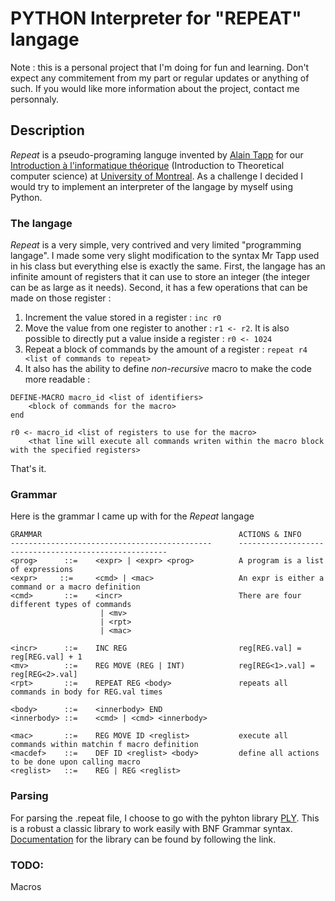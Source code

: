# PYTHON Interpreter for "REPEAT" langage

Note : this is a personal project that I'm doing for fun and learning. Don't expect any commitement from my part or regular updates or anything of such. If you would like more information about the project, contact me personnaly.

## Description

*Repeat* is a pseudo-programing languge invented by [Alain Tapp][alain tapp] for our 
[Introduction à l'informatique théorique][info theo] (Introduction to Theoretical computer science) at [University of Montreal][udem]. As a challenge I decided I would try to implement an interpreter of the langage by myself using Python.

### The langage
*Repeat* is a very simple, very contrived and very limited "programming langage". I made some very slight modification to the syntax Mr Tapp used in his class but everything else is exactly the same. First, the langage has an infinite amount of registers that it can use to store an integer (the integer can be as large as it needs). Second, it has a few operations that can be made on those register : 

1. Increment the value stored in a register : `inc r0`
2. Move the value from one register to another : `r1 <- r2`. It is also possible to directly put a value inside a register : `r0 <- 1024`
3. Repeat a block of commands by the amount of a register : `repeat r4 <list of commands to repeat>`
4. It also has the ability to define *non-recursive* macro to make the code more readable :
``` text
DEFINE-MACRO macro_id <list of identifiers> 
    <block of commands for the macro>
end

r0 <- macro_id <list of registers to use for the macro>
    <that line will execute all commands writen within the macro block with the specified registers>

```
That's it.


### Grammar
Here is the grammar I came up with for the *Repeat* langage

``` grammar
GRAMMAR                                            ACTIONS & INFO
---------------------------------------------      ------------------------------------------------------
<prog>      ::=    <expr> | <expr> <prog>          A program is a list of expressions
<expr>     ::=     <cmd> | <mac>                   An expr is either a command or a macro definition
<cmd>       ::=    <incr>                          There are four different types of commands
                    | <mv>
                    | <rpt>
                    | <mac>

<incr>      ::=    INC REG                         reg[REG.val] = reg[REG.val] + 1
<mv>        ::=    REG MOVE (REG | INT)            reg[REG<1>.val] = reg[REG<2>.val]
<rpt>       ::=    REPEAT REG <body>               repeats all commands in body for REG.val times

<body>      ::=    <innerbody> END                 
<innerbody> ::=    <cmd> | <cmd> <innerbody>       

<mac>       ::=    REG MOVE ID <reglist>           execute all commands within matchin f macro definition
<macdef>    ::=    DEF ID <reglist> <body>         define all actions to be done upon calling macro
<reglist>   ::=    REG | REG <reglist>             

```

### Parsing
For parsing the .repeat file, I choose to go with the pyhton library [PLY][ply]. This is a robust a classic library to work easily with BNF Grammar syntax. [Documentation][ply doc] for the library can be found by following the link.

### TODO:
Macros

[info theo]: https://sites.google.com/site/dirotappift2105/
[alain tapp]: http://diro.umontreal.ca/repertoire-departement/vue/tapp-alain/
[udem]: http://www.umontreal.ca/
[ply]: http://www.dabeaz.com/ply/
[ply doc]: http://www.dabeaz.com/ply/ply.html